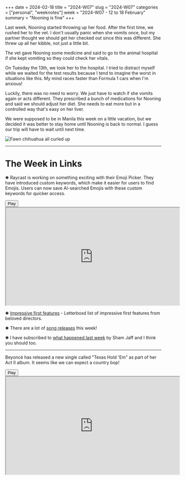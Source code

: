 +++
date = 2024-02-18
title = "2024-W07"
slug = "2024-W07"
categories = ["personal", "weeknotes"]
week = "2024-W07 - 12 to 18 February"
summary = "Nooning is fine"
+++

Last week, Nooning started throwing up her food. After the first time, we rushed her to the vet. I don't usually panic when she vomits once, but my partner thought we should get her checked out since this was different. She threw up all her kibble, not just a little bit.

The vet gave Nooning some medicine and said to go to the animal hospital if she kept vomiting so they could check her vitals.  

On Tuesday the 13th, we took her to the hospital. I tried to distract myself while we waited for the test results because I tend to imagine the worst in situations like this. My mind races faster than Formula 1 cars when I'm anxious!

Luckily, there was no need to worry. We just have to watch if she vomits again or acts different. They prescribed a bunch of medications for Nooning and said we should adjust her diet. She needs to eat more but in a controlled way that's easy on her liver.

We were supposed to be in Manila this week on a little vacation, but we decided it was better to stay home until Nooning is back to normal. I guess our trip will have to wait until next time.

![Fawn chihuahua all curled up](/weeknotes/2024-W07/nooning.jpg "Nooning all curled up")

---

# The Week in Links

✺ Raycast is working on something exciting with their Emoji Picker. They have introduced custom keywords, which make it easier for users to find Emojis. Users can now save AI-searched Emojis with these custom keywords for quicker access.

<lite-youtube videoid="Xc262WTsZoU" style="background-image: url(&quot;https://i.ytimg.com/vi/Xc262WTsZoU/hqdefault.jpg&quot;);" class="lyt-activated"><button type="button" class="lty-playbtn"><span class="lyt-visually-hidden">Play</span></button><iframe width="560" height="315" title="Play" allow="accelerometer; autoplay; encrypted-media; gyroscope; picture-in-picture" allowfullscreen="" src="https://www.youtube-nocookie.com/embed/Xc262WTsZoU?autoplay"></iframe></lite-youtube>

✺ [Impressive first features](https://letterboxd.com/etolkin/list/what-a-fuckin-debut-impressive-first-features/) - Letterboxd list of impressive first features from beloved directors.

✺ There are a lot of [song releases](https://www.rollingstone.com/music/music-features/beyonce-dua-lipa-lainey-wilson-songs-you-need-to-know-1234969918/) this week!

✺ I have subscribed to [what happened last week](https://whathappenedlastweek.com/?ref=krabf.com) by Sham Jaff and I think you should too.

---
Beyoncé has released a new single called "Texas Hold 'Em" as part of her Act II album. It seems like we can expect a country bop!

<lite-youtube videoid="jCOX8dT9q8M" style="background-image: url(&quot;https://i.ytimg.com/vi/jCOX8dT9q8M/hqdefault.jpg&quot;);" class="lyt-activated"><button type="button" class="lty-playbtn"><span class="lyt-visually-hidden">Play</span></button><iframe width="560" height="315" title="Play" allow="accelerometer; autoplay; encrypted-media; gyroscope; picture-in-picture" allowfullscreen="" src="https://www.youtube-nocookie.com/embed/jCOX8dT9q8M?autoplay"></iframe></lite-youtube>

